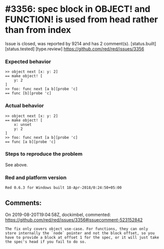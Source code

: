 
#3356: spec block in OBJECT! and FUNCTION! is used from head rather than from index
================================================================================
Issue is closed, was reported by 9214 and has 2 comment(s).
[status.built] [status.tested] [type.review]
<https://github.com/red/red/issues/3356>

### Expected behavior
```Red
>> object next [x: y: 2] 
== make object! [
    y: 2
]
>> foo: func next [a b][probe 'c]
== func [b][probe 'c]
```
### Actual behavior
```Red
>> object next [x: y: 2] 
== make object! [
    x: unset
    y: 2
]
>> foo: func next [a b][probe 'c]
== func [a b][probe 'c]
```
### Steps to reproduce the problem
See above.
### Red and platform version
```
Red 0.6.3 for Windows built 18-Apr-2018/0:24:50+05:00
```


Comments:
--------------------------------------------------------------------------------

On 2019-08-20T19:04:58Z, dockimbel, commented:
<https://github.com/red/red/issues/3356#issuecomment-523152842>

    The fix only covers object use-case. For functions, they can only store internally the `node` pointer and not the block offset, so you have to provide a block at offset 1 for the spec, or it will just take the spec's head if you fail to do so.

